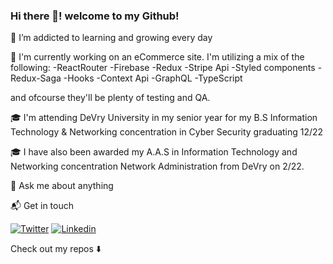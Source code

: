 ### Hi there 👋! welcome to my Github! 

🌱 I’m addicted to learning and growing every day

🔭 I'm currently working on an eCommerce site. I'm utilizing a mix of the following:
-ReactRouter
-Firebase
-Redux
-Stripe Api
-Styled components
-Redux-Saga
-Hooks
-Context Api
-GraphQL
-TypeScript

and ofcourse they'll be plenty of testing and QA.  

🎓 I'm attending DeVry University in my senior year for my B.S Information Technology & Networking concentration in Cyber Security graduating 12/22

🎓 I have also been awarded my A.A.S in Information Technology and Networking concentration Network Administration from DeVry on 2/22.

💬 Ask me about anything

📬 Get in touch 

[![Twitter](https://img.shields.io/badge/-Twitter-222222?style=flat-square&logo=twitter&logoColor=white&link=https://twitter.com/ez_rios)](https://twitter.com/ez_rios)
[![Linkedin](https://img.shields.io/badge/-LinkedIn-222222?style=flat-square&logo=Linkedin&logoColor=white&link=https://www.linkedin.com/in/ezenielrios/)](https://www.linkedin.com/in/ezenielrios/)


  

Check out my repos ⬇️

